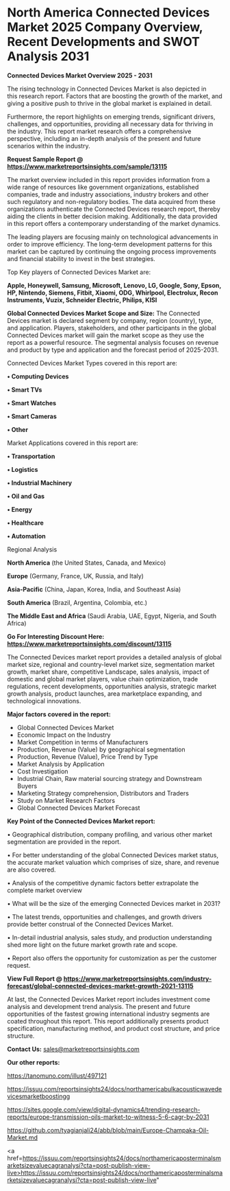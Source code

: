 # North America Connected Devices Market 2025 Company Overview, Recent Developments and SWOT Analysis 2031

<Strong> Connected Devices Market Overview 2025 - 2031</strong>

The rising technology in Connected Devices Market is also depicted in this research report. Factors that are boosting the growth of the market, and giving a positive push to thrive in the global market is explained in detail.

Furthermore, the report highlights on emerging trends, significant drivers, challenges, and opportunities, providing all necessary data for thriving in the industry. This report market research offers a comprehensive perspective, including an in-depth analysis of the present and future scenarios within the industry.

<strong>Request Sample Report @ <a href=https://www.marketreportsinsights.com/sample/13115>https://www.marketreportsinsights.com/sample/13115</a></strong>

The market overview included in this report provides information from a wide range of resources like government organizations, established companies, trade and industry associations, industry brokers and other such regulatory and non-regulatory bodies. The data acquired from these organizations authenticate the Connected Devices research report, thereby aiding the clients in better decision making. Additionally, the data provided in this report offers a contemporary understanding of the market dynamics.

The leading players are focusing mainly on technological advancements in order to improve efficiency. The long-term development patterns for this market can be captured by continuing the ongoing process improvements and financial stability to invest in the best strategies.

Top Key players of Connected Devices Market are:

<strong>Apple, Honeywell, Samsung, Microsoft, Lenovo, LG, Google, Sony, Epson, HP, Nintendo, Siemens, Fitbit, Xiaomi, ODG, Whirlpool, Electrolux, Recon Instruments, Vuzix, Schneider Electric, Philips, KISI</strong>

<strong><b>Global Connected Devices Market Scope and Size:</b></strong>
The Connected Devices market is declared segment by company, region (country), type, and application. Players, stakeholders, and other participants in the global Connected Devices market will gain the market scope as they use the report as a powerful resource. The segmental analysis focuses on revenue and product by type and application and the forecast period of 2025-2031.

Connected Devices Market Types covered in this report are:

<strong>• Computing Devices

• Smart TVs

• Smart Watches

• Smart Cameras

• Other</strong>

Market Applications covered in this report are:

<strong>• Transportation

• Logistics

• Industrial Machinery

• Oil and Gas

• Energy

• Healthcare

• Automation</strong> 

Regional Analysis

<strong>North America</strong> (the United States, Canada, and Mexico)

<strong>Europe</strong> (Germany, France, UK, Russia, and Italy)

<strong>Asia-Pacific</strong> (China, Japan, Korea, India, and Southeast Asia)

<strong>South America</strong> (Brazil, Argentina, Colombia, etc.)

<strong>The Middle East and Africa</strong> (Saudi Arabia, UAE, Egypt, Nigeria, and South Africa)

<strong>Go For Interesting Discount Here: <a href=https://www.marketreportsinsights.com/discount/13115>https://www.marketreportsinsights.com/discount/13115</a></strong>

The Connected Devices market report provides a detailed analysis of global market size, regional and country-level market size, segmentation market growth, market share, competitive Landscape, sales analysis, impact of domestic and global market players, value chain optimization, trade regulations, recent developments, opportunities analysis, strategic market growth analysis, product launches, area marketplace expanding, and technological innovations.

<strong><b>Major factors covered in the report:</b></strong>
<ul>
  <li>Global Connected Devices Market </li>
  <li>Economic Impact on the Industry</li>
  <li>Market Competition in terms of Manufacturers</li>
  <li>Production, Revenue (Value) by geographical segmentation</li>
  <li>Production, Revenue (Value), Price Trend by Type</li>
  <li>Market Analysis by Application</li>
  <li>Cost Investigation</li>
  <li>Industrial Chain, Raw material sourcing strategy and Downstream Buyers</li>
  <li>Marketing Strategy comprehension, Distributors and Traders</li>
  <li>Study on Market Research Factors</li>
  <li>Global Connected Devices Market Forecast</li>
</ul>

<strong><b>Key Point of the Connected Devices Market report:</b></strong>

• Geographical distribution, company profiling, and various other market segmentation are provided in the report.

• For better understanding of the global Connected Devices market status, the accurate market valuation which comprises of size, share, and revenue are also covered.

• Analysis of the competitive dynamic factors better extrapolate the complete market overview

• What will be the size of the emerging Connected Devices market in 2031?

• The latest trends, opportunities and challenges, and growth drivers provide better construal of the Connected Devices Market.

• In-detail industrial analysis, sales study, and production understanding shed more light on the future market growth rate and scope.

• Report also offers the opportunity for customization as per the customer request.

<strong><b>View Full Report @ <a href=https://www.marketreportsinsights.com/industry-forecast/global-connected-devices-market-growth-2021-13115>https://www.marketreportsinsights.com/industry-forecast/global-connected-devices-market-growth-2021-13115</a></b></strong>


At last, the Connected Devices Market report includes investment come analysis and development trend analysis. The present and future opportunities of the fastest growing international industry segments are coated throughout this report. This report additionally presents product specification, manufacturing method, and product cost structure, and price structure.

<strong>Contact Us:</strong>
sales@marketreportsinsights.com

<strong>Our other reports:</strong>

<a href=https://tanomuno.com/illust/497121>https://tanomuno.com/illust/497121</a>

<a href=https://issuu.com/reportsinsights24/docs/northamericabulkacousticwavedevicesmarketboostingg>https://issuu.com/reportsinsights24/docs/northamericabulkacousticwavedevicesmarketboostingg</a>

<a href=https://sites.google.com/view/digital-dynamics4/trending-research-reports/europe-transmission-oils-market-to-witness-5-6-cagr-by-2031>https://sites.google.com/view/digital-dynamics4/trending-research-reports/europe-transmission-oils-market-to-witness-5-6-cagr-by-2031</a>

<a href=https://github.com/tyagianjali24/abb/blob/main/Europe-Champaka-Oil-Market.md>https://github.com/tyagianjali24/abb/blob/main/Europe-Champaka-Oil-Market.md</a>

<a href=https://issuu.com/reportsinsights24/docs/northamericaposterminalsmarketsizevaluecagranalysi?cta=post-publish-view-live>https://issuu.com/reportsinsights24/docs/northamericaposterminalsmarketsizevaluecagranalysi?cta=post-publish-view-live</a>"

